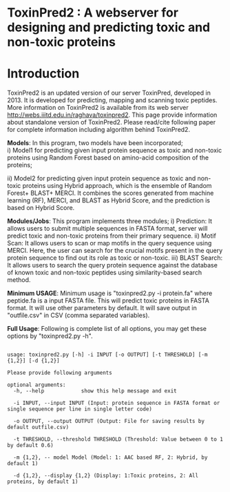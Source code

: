 # ToxinPred2 : A webserver for designing and predicting toxic and non-toxic proteins

# Introduction
ToxinPred2 is an updated version of our server ToxinPred, developed in 2013. It is developed for predicting, mapping and scanning toxic peptides. More information on ToxinPred2 is available from its web server http://webs.iiitd.edu.in/raghava/toxinpred2. This page provide information about standalone version of ToxinPred2. Please read/cite following paper for complete information including algorithm behind ToxinPred2.

**Models**: In this program, two models have been incorporated;  
i) Model1 for predicting given input protein sequence as toxic and non-toxic proteins using Random Forest based on amino-acid composition of the proteins; 

ii) Model2 for predicting given input protein sequence as toxic and non-toxic proteins using Hybrid approach, which is the ensemble of Random Forest+ BLAST+ MERCI. It combines the scores generated from machine learning (RF), MERCI, and BLAST as Hybrid Score, and the prediction is based on Hybrid Score.

**Modules/Jobs**: This program implements three modules; 
  i) Prediction: It allows users to submit multiple sequences in FASTA format, server will predict toxic and non-toxic proteins from their primary sequence.
  ii) Motif Scan: It allows users to scan or map motifs in the query sequence using MERCI. Here, the user can search for the crucial motifs present in the query protein sequence to find out its role as toxic or non-toxic. 
  iii) BLAST Search: It allows users to search the query protein sequence against the database of known toxic and non-toxic peptides using similarity-based search method.
  
**Minimum USAGE**: Minimum usage is "toxinpred2.py -i protein.fa" where peptide.fa is a input FASTA file. This will predict toxic proteins in FASTA format. It will use other parameters by default. It will save output in "outfile.csv" in CSV (comma separated variables).

**Full Usage**: Following is complete list of all options, you may get these options by "toxinpred2.py -h".

```

usage: toxinpred2.py [-h] -i INPUT [-o OUTPUT] [-t THRESHOLD] [-m {1,2}] [-d {1,2}]

Please provide following arguments

optional arguments:
  -h, --help            show this help message and exit
  
  -i INPUT, --input INPUT (Input: protein sequence in FASTA format or single sequence per line in single letter code)
                        
  -o OUTPUT, --output OUTPUT (Output: File for saving results by default outfile.csv)
                        
  -t THRESHOLD, --threshold THRESHOLD (Threshold: Value between 0 to 1 by default 0.6)
                        
  -m {1,2}, -- model Model (Model: 1: AAC based RF, 2: Hybrid, by default 1)
                        
  -d {1,2}, --display {1,2} (Display: 1:Toxic proteins, 2: All proteins, by default 1)

```
